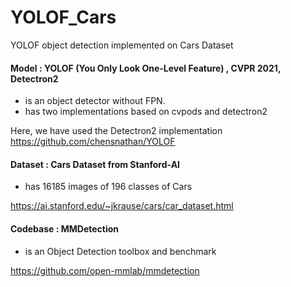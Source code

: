 # YOLOF_Cars
YOLOF object detection implemented on Cars Dataset

#### Model : YOLOF (You Only Look One-Level Feature) , CVPR 2021, Detectron2
- is an object detector without FPN. 
- has two implementations based on cvpods and detectron2

Here, we have used the Detectron2 implementation
https://github.com/chensnathan/YOLOF

#### Dataset : Cars Dataset from Stanford-AI
- has 16185 images of 196 classes of Cars

https://ai.stanford.edu/~jkrause/cars/car_dataset.html

#### Codebase : MMDetection
- is an Object Detection toolbox and benchmark

https://github.com/open-mmlab/mmdetection


